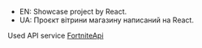 * EN: Showcase project by React.
* UA: Проєкт вітрини магазину написаний на React.

Used API service [FortniteApi](https://fortniteapi.io/)